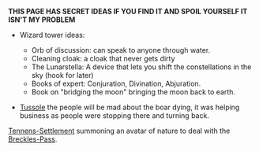 **THIS PAGE HAS SECRET IDEAS IF YOU FIND IT AND SPOIL YOURSELF IT ISN'T MY PROBLEM**

* Wizard tower ideas: 
	* Orb of discussion: can speak to anyone through water.
	* Cleaning cloak: a cloak that never gets dirty
	* The Lunarstella: A device that lets you shift the constellations in the sky (hook for later)
	* Books of expert: Conjuration, Divination, Abjuration.
	* Book on "bridging the moon" bringing the moon back to earth.

* [Tussole](Tussole) the people will be mad about the boar dying, it was helping business as people were stopping there and turning back. 

[Tennens-Settlement](Tennens-Settlement) summoning an avatar of nature to deal with the [Breckles-Pass](Breckles-Pass).


